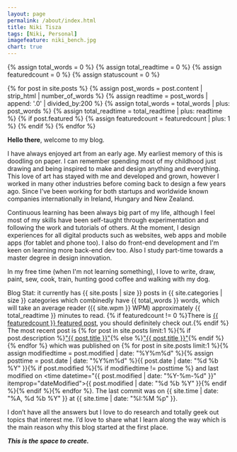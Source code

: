 ```yaml
---
layout: page
permalink: /about/index.html
title: Niki Tisza
tags: [Niki, Personal]
imagefeature: niki_bench.jpg
chart: true
---
```



{% assign total_words = 0 %}
{% assign total_readtime = 0 %}
{% assign featuredcount = 0 %}
{% assign statuscount = 0 %}

{% for post in site.posts %}
    {% assign post_words = post.content | strip_html | number_of_words %}
    {% assign readtime = post_words | append: '.0' | divided_by:200 %}
    {% assign total_words = total_words | plus: post_words %}
    {% assign total_readtime = total_readtime | plus: readtime %}
    {% if post.featured %}
    {% assign featuredcount = featuredcount | plus: 1 %}
    {% endif %}
{% endfor %}


**Hello there**, welcome to my blog. 

I have always enjoyed art from an early age. My earliest memory of this is doodling on paper. I can remember spending most of my childhood just drawing and being inspired to make and design anything and everything. This love of art has stayed with me and developed and grown, however I worked in many other industries before coming back to design a few years ago. Since I’ve been working for both startups and worldwide known companies internationally in Ireland, Hungary and New Zealand.

Continuous learning has been always big part of my life, although I feel most of my skills have been self-taught through experimentation and following the work and tutorials of others. At the moment, I design experiences for all digital products such as websites, web apps and mobile apps (for tablet and phone too). I also do front-end development and I'm keen on learning more back-end dev too. Also I study part-time towards a master degree in design innovation.

In my free time (when I'm not learning something), I love to write, draw, paint, sew, cook, train, hunting good coffee and walking with my dog.

Blog Stat: it currently has {{ site.posts | size }} posts in {{ site.categories | size }} categories which combinedly have {{ total_words }} words, which will take an average reader ({{ site.wpm }} WPM) approximately <span class="time">{{ total_readtime }}</span> minutes to read. {% if featuredcount != 0 %}There is <a href="{{ site.url }}/featured">{{ featuredcount }} featured post</a>, you should definitely check out.{% endif %} The most recent post is {% for post in site.posts limit:1 %}{% if post.description %}<a href="{{ site.url }}{{ post.url }}" title="{{ post.description }}">"{{ post.title }}"</a>{% else %}<a href="{{ site.url }}{{ post.url }}" title="{{ post.description }}" title="Read more about {{ post.title }}">"{{ post.title }}"</a>{% endif %}{% endfor %} which was published on {% for post in site.posts limit:1 %}{% assign modifiedtime = post.modified | date: "%Y%m%d" %}{% assign posttime = post.date | date: "%Y%m%d" %}<time datetime="{{ post.date | date_to_xmlschema }}" class="post-time">{{ post.date | date: "%d %b %Y" }}</time>{% if post.modified %}{% if modifiedtime != posttime %} and last modified on <time datetime="{{ post.modified | date: "%Y-%m-%d" }}" itemprop="dateModified">{{ post.modified | date: "%d %b %Y" }}</time>{% endif %}{% endif %}{% endfor %}. The last commit was on {{ site.time | date: "%A, %d %b %Y" }} at {{ site.time | date: "%I:%M %p" }}.

I don’t have all the answers but I love to do research and totally geek out topics that interest me. I’d love to share what I learn along the way which is the main reason why this blog started at the first place.

***This is the space to create.***